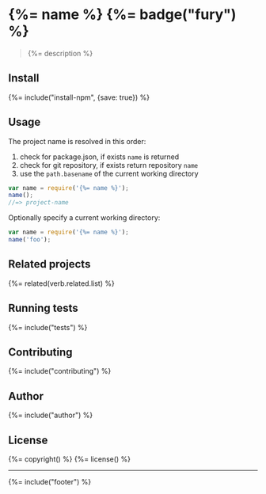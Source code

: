 # {%= name %} {%= badge("fury") %}

> {%= description %}

## Install
{%= include("install-npm", {save: true}) %}

## Usage

The project name is resolved in this order:

 1. check for package.json, if exists `name` is returned
 2. check for git repository, if exists return repository `name`
 3. use the `path.basename` of the current working directory

```js
var name = require('{%= name %}');
name();
//=> project-name
```

Optionally specify a current working directory:

```js
var name = require('{%= name %}');
name('foo');
```

## Related projects
{%= related(verb.related.list) %}  

## Running tests
{%= include("tests") %}

## Contributing
{%= include("contributing") %}

## Author
{%= include("author") %}

## License
{%= copyright() %}
{%= license() %}

***

{%= include("footer") %}
